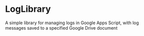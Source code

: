 # LogLibrary
A simple library for managing logs in Google Apps Script, with log messages saved to a specified Google Drive document

